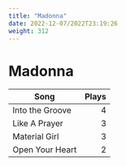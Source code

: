 ```yaml
---
title: "Madonna"
date: 2022-12-07/2022T23:19:26
weight: 312
---
```


# Madonna

 Song | Plays 
----- | -----:
Into the Groove | 4
Like A Prayer | 3
Material Girl | 3
Open Your Heart | 2
